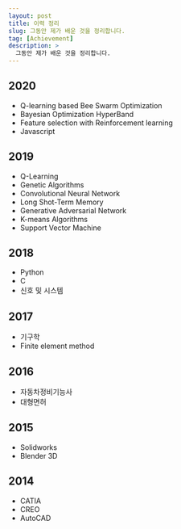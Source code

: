 ```yaml
---
layout: post
title: 이력 정리
slug: 그동안 제가 배운 것을 정리합니다.
tag: [Achievement]
description: >
  그동안 제가 배운 것을 정리합니다.
---
```


## 2020

- Q-learning based Bee Swarm Optimization
- Bayesian Optimization HyperBand
- Feature selection with Reinforcement learning
- Javascript

## 2019

- Q-Learning
- Genetic Algorithms
- Convolutional Neural Network
- Long Shot-Term Memory
- Generative Adversarial Network
- K-means Algorithms
- Support Vector Machine

## 2018

- Python
- C
- 신호 및 시스템

## 2017

- 기구학
- Finite element method

## 2016

- 자동차정비기능사
- 대형면허

## 2015

- Solidworks
- Blender 3D

## 2014

- CATIA
- CREO
- AutoCAD